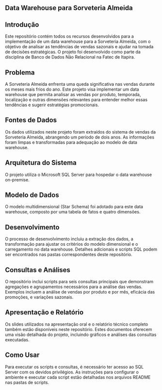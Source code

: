 ## Data Warehouse para Sorveteria Almeida

## Introdução
Este repositório contém todos os recursos desenvolvidos para a implementação de um data warehouse para a Sorveteria Almeida, com o objetivo de analisar as tendências de vendas sazonais e ajudar na tomada de decisões estratégicas. O projeto foi desenvolvido como parte da disciplina de Banco de Dados Não Relacional na Fatec de Itapira.

## Problema
A Sorveteria Almeida enfrenta uma queda significativa nas vendas durante os meses mais frios do ano. Este projeto visa implementar um data warehouse que permita analisar as vendas por produto, temporada, localização e outras dimensões relevantes para entender melhor essas tendências e sugerir estratégias promocionais.

## Fontes de Dados
Os dados utilizados neste projeto foram extraídos do sistema de vendas da Sorveteria Almeida, abrangendo um período de dois anos. As informações foram limpas e transformadas para adequação ao modelo de data warehouse.

## Arquitetura do Sistema
O projeto utiliza o Microsoft SQL Server para hospedar o data warehouse on-premise. 

## Modelo de Dados
O modelo multidimensional (Star Schema) foi adotado para este data warehouse, composto por uma tabela de fatos e quatro dimensões.

## Desenvolvimento
O processo de desenvolvimento incluiu a extração dos dados, a transformação para ajustar os critérios do modelo dimensional e o carregamento no data warehouse. Detalhes adicionais e scripts SQL podem ser encontrados nas pastas correspondentes deste repositório.

## Consultas e Análises
O repositório inclui scripts para seis consultas principais que demonstram agregações e agrupamentos necessários para a análise das vendas. Exemplos incluem a análise de vendas por produto e por mês, eficácia das promoções, e variações sazonais.

## Apresentação e Relatório
Os slides utilizados na apresentação oral e o relatório técnico completo também estão disponíveis neste repositório. Estes documentos oferecem uma visão detalhada do projeto, incluindo gráficos e análises das consultas executadas.

## Como Usar
Para executar os scripts e consultas, é necessário ter acesso ao SQL Server com os devidos privilégios. As instruções para configurar o ambiente e executar cada script estão detalhadas nos arquivos README nas pastas de scripts.
